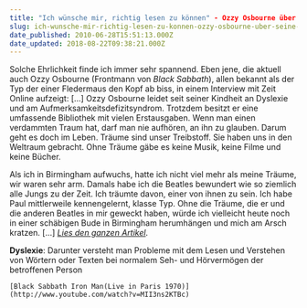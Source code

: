 ```yaml
---
title: "Ich wünsche mir, richtig lesen zu können" - Ozzy Osbourne über seine Dyslexie
slug: ich-wunsche-mir-richtig-lesen-zu-konnen-ozzy-osbourne-uber-seine-dyslexie
date_published: 2010-06-28T15:51:13.000Z
date_updated: 2018-08-22T09:38:21.000Z
---
```


Solche Ehrlichkeit finde ich immer sehr spannend. Eben jene, die aktuell auch Ozzy Osbourne (Frontmann von *Black Sabbath*), allen bekannt als der Typ der einer Fledermaus den Kopf ab biss, in einem Interview mit Zeit Online aufzeigt: [...] Ozzy Osbourne leidet seit seiner Kindheit an Dyslexie und am Aufmerksamkeitsdefizitsyndrom. Trotzdem besitzt er eine umfassende Bibliothek mit vielen Erstausgaben. Wenn man einen verdammten Traum hat, darf man nie aufhören, an ihn zu  glauben. Darum geht es doch im Leben. Träume sind unser Treibstoff. Sie  haben uns in den Weltraum gebracht. Ohne Träume gäbe es keine Musik,  keine Filme und keine Bücher.

Als ich in Birmingham aufwuchs, hatte ich nicht viel mehr als meine  Träume, wir waren sehr arm. Damals habe ich die Beatles bewundert wie so  ziemlich alle Jungs zu der Zeit. Ich träumte davon, einer von ihnen zu  sein. Ich habe Paul mittlerweile kennengelernt, klasse Typ. Ohne die  Träume, die er und die anderen Beatles in mir geweckt haben, würde ich  vielleicht heute noch in einer schäbigen Bude in Birmingham herumhängen  und mich am Arsch kratzen. [...] *[Lies den ganzen Artikel](http://www.zeit.de/2010/25/Traum-Ozzy-Osbourne)*.

**Dyslexie**: Darunter versteht man Probleme mit dem Lesen und Verstehen von Wörtern oder Texten bei normalem Seh- und Hörvermögen der betroffenen Person

`[Black Sabbath Iron Man(Live in Paris 1970)](http://www.youtube.com/watch?v=MII3ns2KTBc)`

